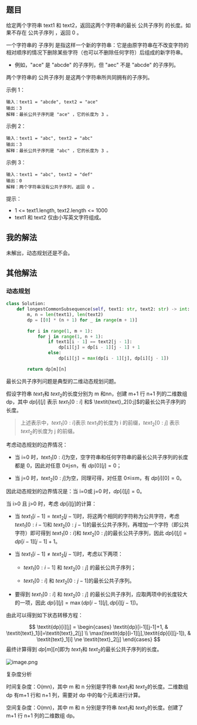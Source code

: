 ## 题目

给定两个字符串 text1 和 text2，返回这两个字符串的最长 公共子序列 的长度。如果不存在 公共子序列 ，返回 0 。

一个字符串的 子序列 是指这样一个新的字符串：它是由原字符串在不改变字符的相对顺序的情况下删除某些字符（也可以不删除任何字符）后组成的新字符串。

- 例如，"ace" 是 "abcde" 的子序列，但 "aec" 不是 "abcde" 的子序列。

两个字符串的 公共子序列 是这两个字符串所共同拥有的子序列。

示例 1：

```
输入：text1 = "abcde", text2 = "ace" 
输出：3  
解释：最长公共子序列是 "ace" ，它的长度为 3 。
```


示例 2：

```
输入：text1 = "abc", text2 = "abc"
输出：3
解释：最长公共子序列是 "abc" ，它的长度为 3 。
```


示例 3：

```
输入：text1 = "abc", text2 = "def"
输出：0
解释：两个字符串没有公共子序列，返回 0 。
```


提示：

- 1 <= text1.length, text2.length <= 1000
- text1 和 text2 仅由小写英文字符组成。

## 我的解法

未解出，动态规划还是不会。

## 其他解法

### 动态规划

```python
class Solution:
    def longestCommonSubsequence(self, text1: str, text2: str) -> int:
        m, n = len(text1), len(text2)
        dp = [[0] * (n + 1) for _ in range(m + 1)]
        
        for i in range(1, m + 1):
            for j in range(1, n + 1):
                if text1[i - 1] == text2[j - 1]:
                    dp[i][j] = dp[i - 1][j - 1] + 1
                else:
                    dp[i][j] = max(dp[i - 1][j], dp[i][j - 1])
        
        return dp[m][n]
```

最长公共子序列问题是典型的二维动态规划问题。

假设字符串 $\textit{text}_1$和 $\textit{text}_2$的长度分别为 m 和nn，创建 m+1 行 n+1 列的二维数组 dp，其中 $\textit{dp}[i][j]$ 表示 $\textit{text}_1[0:i]$ 和$ \textit{text}_2[0:j]$的最长公共子序列的长度。

> 上述表示中，$\textit{text}_1[0:i]$表示 $\textit{text}_1$的长度为 i 的前缀，$\textit{text}_2[0:j]$ 表示 $\textit{text}_2$的长度为 j 的前缀。
>

考虑动态规划的边界情况：

- 当 i=0 时，$\textit{text}_1[0:i]$为空，空字符串和任何字符串的最长公共子序列的长度都是 0，因此对任意 0≤j≤n，有 $\textit{dp}[0][j]=0$；

- 当 j=0 时，$\textit{text}_2[0:j]$为空，同理可得，对任意 0≤i≤m，有 $\textit{dp}[i][0]=0$。


因此动态规划的边界情况是：当 i=0或 j=0 时，$\textit{dp}[i][j]=0$。

当 i>0 且 j>0 时，考虑 $\textit{dp}[i][j]$的计算：

- 当 $\textit{text}_1[i-1]=\textit{text}_2[j-1]$时，将这两个相同的字符称为公共字符，考虑 $\textit{text}_1[0:i-1]$和 $\textit{text}_2[0:j-1]$的最长公共子序列，再增加一个字符（即公共字符）即可得到 $\textit{text}_1[0:i]$和 $\textit{text}_2[0:j]$的最长公共子序列，因此 $\textit{dp}[i][j]=\textit{dp}[i-1][j-1]+1$。
- 当 $\textit{text}_1[i-1] \ne \textit{text}_2[j-1]$时，考虑以下两项：

	- $\textit{text}_1[0:i-1]$ 和 $\textit{text}_2[0:j]$ 的最长公共子序列；

	- $\textit{text}_1[0:i]$ 和 $\textit{text}_2[0:j-1]$的最长公共子序列。

- 要得到 $\textit{text}_1[0:i]$ 和 $\textit{text}_2[0:j]$ 的最长公共子序列，应取两项中的长度较大的一项，因此 $\textit{dp}[i][j]=\max(\textit{dp}[i-1][j],\textit{dp}[i][j-1])$。

由此可以得到如下状态转移方程：

$$
\textit{dp}[i][j] = \begin{cases} \textit{dp}[i-1][j-1]+1, & \textit{text}_1[i]=\textit{text}_2[j] \\ \max(\textit{dp}[i-1][j],\textit{dp}[i][j-1]), & \textit{text}_1[i] \ne \textit{text}_2[j] \end{cases}
$$
最终计算得到 $\textit{dp}[m][n]$即为 $\textit{text}_1$和 $\textit{text}_2$的最长公共子序列的长度。

![image.png](https://pic.leetcode-cn.com/1617411822-KhEKGw-image.png)

复杂度分析

时间复杂度：O(mn)，其中 m 和 n 分别是字符串 $\textit{text}_1$和 $\textit{text}_2$的长度。二维数组 dp 有m+1 行和 n+1 列，需要对 dp 中的每个元素进行计算。

空间复杂度：O(mn)，其中 m 和 n 分别是字符串 $\textit{text}_1$和 $\textit{text}_2$的长度。创建了 m+1 行 n+1 列的二维数组 dp。

